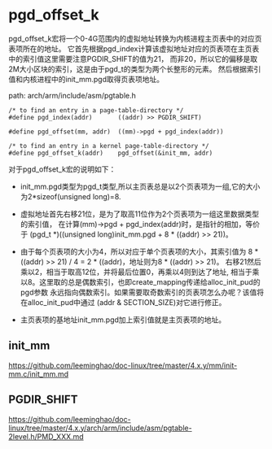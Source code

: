 pgd_offset_k
========================================

pgd_offset_k宏将一个0-4G范围内的虚拟地址转换为内核进程主页表中的对应页表项所在的地址。
它首先根据pgd_index计算该虚拟地址对应的页表项在主页表中的索引值这里需要注意PGDIR_SHIFT的值为21，
而非20，所以它的偏移是取2M大小区块的索引，这是由于pgd_t的类型为两个长整形的元素。
然后根据索引值和内核进程中的init_mm.pgd取得页表项地址。

path: arch/arm/include/asm/pgtable.h
```
/* to find an entry in a page-table-directory */
#define pgd_index(addr)       ((addr) >> PGDIR_SHIFT)

#define pgd_offset(mm, addr)  ((mm)->pgd + pgd_index(addr))

/* to find an entry in a kernel page-table-directory */
#define pgd_offset_k(addr)    pgd_offset(&init_mm, addr)
```

对于pgd_offset_k宏的说明如下：

* init_mm.pgd类型为pgd_t类型,所以主页表总是以2个页表项为一组,它的大小为2*sizeof(unsigned long)=8.

* 虚拟地址首先右移21位，是为了取高11位作为2个页表项为一组这里数据类型的索引值，
  在计算(mm)->pgd + pgd_index(addr)时，是指针的相加，等价于
  (pgd_t *)((unsigned long)init_mm.pgd + 8 * ((addr) >> 21))。

* 由于每个页表项的大小为4，所以对应于单个页表项的大小，其索引值为
  8 * ((addr) >> 21) / 4 = 2 * ((addr)，地址则为8 * ((addr) >> 21)。
  右移21然后乘以2，相当于取高12位，并将最后位置0，再乘以4则到达了地址,
  相当于乘以8。这里取的总是偶数索引，也即create_mapping传递给alloc_init_pud的pgd参数
  永远指向偶数索引。如果需要取奇数索引的页表项怎么办呢？该值将在alloc_init_pud中通过
  (addr & SECTION_SIZE)对它进行修正。

* 主页表项的基地址init_mm.pgd加上索引值就是主页表项的地址。

init_mm
----------------------------------------

https://github.com/leeminghao/doc-linux/tree/master/4.x.y/mm/init-mm.c/init_mm.md

PGDIR_SHIFT
----------------------------------------

https://github.com/leeminghao/doc-linux/tree/master/4.x.y/arch/arm/include/asm/pgtable-2level.h/PMD_XXX.md